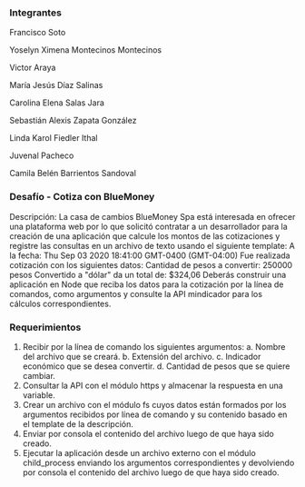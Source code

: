 ### Integrantes

Francisco Soto

Yoselyn Ximena Montecinos Montecinos

Victor Araya

María Jesús Díaz Salinas

Carolina Elena Salas Jara

Sebastián Alexis Zapata González

Linda Karol Fiedler Ithal

Juvenal Pacheco

Camila Belén Barrientos Sandoval

### Desafío - Cotiza con BlueMoney

Descripción:
La casa de cambios BlueMoney Spa está interesada en ofrecer una plataforma web por lo
que solicitó contratar a un desarrollador para la creación de una aplicación que calcule los
montos de las cotizaciones y registre las consultas en un archivo de texto usando el
siguiente template:
A la fecha: Thu Sep 03 2020 18:41:00 GMT-0400 (GMT-04:00)
Fue realizada cotización con los siguientes datos:
Cantidad de pesos a convertir: 250000 pesos
Convertido a "dólar" da un total de:
$324,06
Deberás construir una aplicación en Node que reciba los datos para la cotización por la línea
de comandos, como argumentos y consulte la API mindicador para los cálculos
correspondientes.

### Requerimientos

1. Recibir por la línea de comando los siguientes argumentos:
a. Nombre del archivo que se creará.
b. Extensión del archivo.
c. Indicador económico que se desea convertir.
d. Cantidad de pesos que se quiere cambiar.
2. Consultar la API con el módulo https y almacenar la respuesta en una variable.
3. Crear un archivo con el módulo fs cuyos datos están formados por los argumentos
recibidos por línea de comando y su contenido basado en el template de la
descripción.
4. Enviar por consola el contenido del archivo luego de que haya sido creado.
5. Ejecutar la aplicación desde un archivo externo con el módulo child_process
enviando los argumentos correspondientes y devolviendo por consola el contenido
del archivo luego de que haya sido creado.

